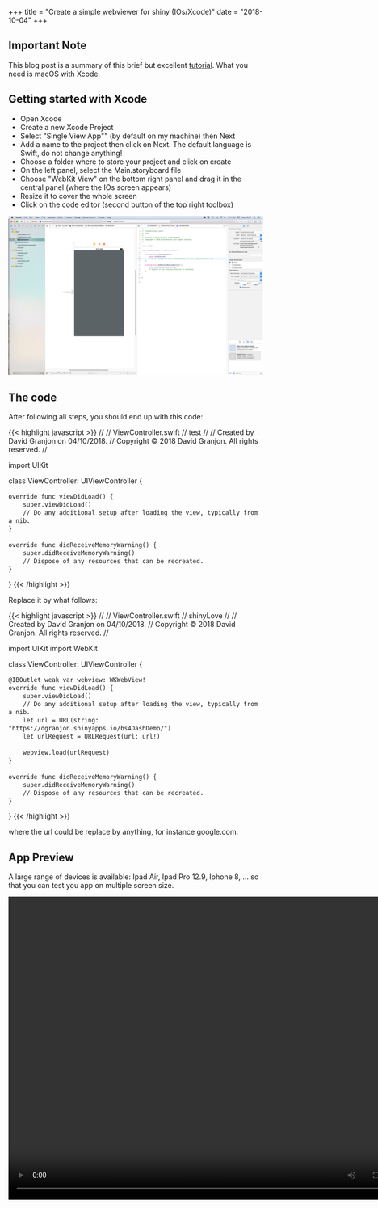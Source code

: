+++
  title = "Create a simple webviewer for shiny (IOs/Xcode)"
  date = "2018-10-04"
+++
    
## Important Note

This blog post is a summary of this brief but excellent [tutorial](https://www.youtube.com/watch?v=6tr6tpKC8Tg).
What you need is macOS with Xcode.

## Getting started with Xcode
* Open Xcode
* Create a new Xcode Project
* Select "Single View App"" (by default on my machine) then Next
* Add a name to the project then click on Next. The default language is Swift, do not
change anything!
* Choose a folder where to store your project and click on create
* On the left panel, select the Main.storyboard file
* Choose "WebKit View" on the bottom right panel and drag it in the central panel (where the IOs screen appears)
* Resize it to cover the whole screen
* Click on the code editor (second button of the top right toolbox)


<a href="images/shiny_webview_wrapup.png"><img src="images/shiny_webview_wrapup.png" width="auto" height="auto" alt="blank"></a>


## The code

After following all steps, you should end up with this code:

{{< highlight javascript >}}
//
//  ViewController.swift
//  test
//
//  Created by David Granjon on 04/10/2018.
//  Copyright © 2018 David Granjon. All rights reserved.
//

import UIKit

class ViewController: UIViewController {

    override func viewDidLoad() {
        super.viewDidLoad()
        // Do any additional setup after loading the view, typically from a nib.
    }

    override func didReceiveMemoryWarning() {
        super.didReceiveMemoryWarning()
        // Dispose of any resources that can be recreated.
    }


}
{{< /highlight >}}

Replace it by what follows:

{{< highlight javascript >}}
//
//  ViewController.swift
//  shinyLove
//
//  Created by David Granjon on 04/10/2018.
//  Copyright © 2018 David Granjon. All rights reserved.
//

import UIKit
import WebKit

class ViewController: UIViewController {

    @IBOutlet weak var webview: WKWebView!
    override func viewDidLoad() {
        super.viewDidLoad()
        // Do any additional setup after loading the view, typically from a nib.
        let url = URL(string: "https://dgranjon.shinyapps.io/bs4DashDemo/")
        let urlRequest = URLRequest(url: url!)
        
        webview.load(urlRequest)
    }

    override func didReceiveMemoryWarning() {
        super.didReceiveMemoryWarning()
        // Dispose of any resources that can be recreated.
    }


}
{{< /highlight >}}

where the url could be replace by anything, for instance google.com.

## App Preview
A large range of devices is available: Ipad Air, Ipad Pro 12.9, Iphone 8, ...
so that you can test you app on multiple screen size.

<video width="800" height="600" controls>
  <source src="videos/shiny_webview.mp4" type="video/mp4">
</video>